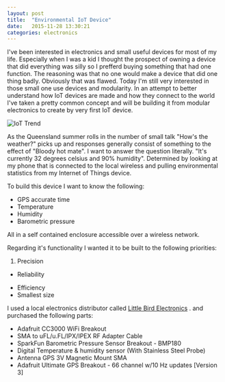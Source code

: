 ```yaml
---
layout: post
title:  "Environmental IoT Device"
date:   2015-11-28 13:30:21
categories: electronics
---
```

I've been interested in electronics and small useful devices for most of my life. Especially when I was a kid I thought the prospect of owning a device that did everything was silly so I prefferd buying something that had one function. The reasoning was that no one would make a device that did one thing badly. Obviously that was flawed. Today I'm still very interested in those small one use devices and modularity. In an attempt to better understand how IoT devices are made and how they connect to the world I've taken a pretty common concept and will be building it from modular electronics to create by very first IoT device.

![IoT Trend]({{cadamei.net}}/media/images/201511_enviot/iot_trend.PNG)

As the Queensland summer rolls in the number of small talk "How's the weather?" picks up and responses generally consist of something to the effect of "Bloody hot mate". I want to answer the question literally. "It's currently 32 degrees celsius and 90% humidity". Determined by looking at my phone that is connected to the local wireless and pulling environmental statistics from my Internet of Things device.

To build this device I want to know the following:

* GPS accurate time
* Temperature
* Humidity
* Barometric pressure

All in a self contained enclosure accessible over a wireless network.

Regarding it's functionality I wanted it to be built to the following priorities:

1. Precision
+  Reliability
*  Efficiency
*  Smallest size

 I used a local electronics distributor called [Little Bird Electronics](http://littlebirdelectronics.com) . and purchased the following parts:

* Adafruit CC3000 WiFi Breakout
* SMA to uFL/u.FL/IPX/IPEX RF Adapter Cable
* SparkFun Barometric Pressure Sensor Breakout - BMP180
* Digital Temperature & humidity sensor (With Stainless Steel Probe)
* Antenna GPS 3V Magnetic Mount SMA
* Adafruit Ultimate GPS Breakout - 66 channel w/10 Hz updates [Version 3]
